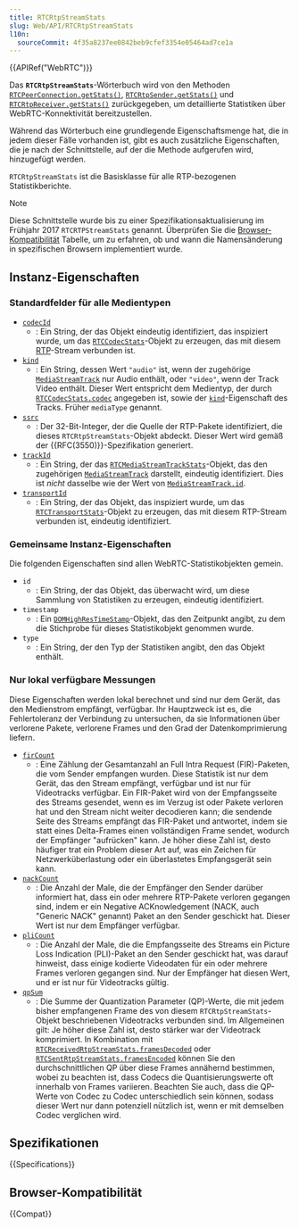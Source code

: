 ```yaml
---
title: RTCRtpStreamStats
slug: Web/API/RTCRtpStreamStats
l10n:
  sourceCommit: 4f35a8237ee0842beb9cfef3354e05464ad7ce1a
---
```


{{APIRef("WebRTC")}}

Das **`RTCRtpStreamStats`**-Wörterbuch wird von den Methoden [`RTCPeerConnection.getStats()`](/de/docs/Web/API/RTCPeerConnection/getStats), [`RTCRtpSender.getStats()`](/de/docs/Web/API/RTCRtpSender/getStats) und [`RTCRtpReceiver.getStats()`](/de/docs/Web/API/RTCRtpReceiver/getStats) zurückgegeben, um detaillierte Statistiken über WebRTC-Konnektivität bereitzustellen.

Während das Wörterbuch eine grundlegende Eigenschaftsmenge hat, die in jedem dieser Fälle vorhanden ist, gibt es auch zusätzliche Eigenschaften, die je nach der Schnittstelle, auf der die Methode aufgerufen wird, hinzugefügt werden.

`RTCRtpStreamStats` ist die Basisklasse für alle RTP-bezogenen Statistikberichte.

> [!NOTE]
> Diese Schnittstelle wurde bis zu einer Spezifikationsaktualisierung im Frühjahr 2017 `RTCRTPStreamStats` genannt.
> Überprüfen Sie die [Browser-Kompatibilität](#browser-kompatibilität) Tabelle, um zu erfahren, ob und wann die Namensänderung in spezifischen Browsern implementiert wurde.

## Instanz-Eigenschaften

### Standardfelder für alle Medientypen

- [`codecId`](/de/docs/Web/API/RTCRtpStreamStats/codecId)
  - : Ein String, der das Objekt eindeutig identifiziert, das inspiziert wurde, um das [`RTCCodecStats`](/de/docs/Web/API/RTCCodecStats)-Objekt zu erzeugen, das mit diesem [RTP](/de/docs/Glossary/RTP)-Stream verbunden ist.
- [`kind`](/de/docs/Web/API/RTCRtpStreamStats/kind)
  - : Ein String, dessen Wert `"audio"` ist, wenn der zugehörige [`MediaStreamTrack`](/de/docs/Web/API/MediaStreamTrack) nur Audio enthält, oder `"video"`, wenn der Track Video enthält. Dieser Wert entspricht dem Medientyp, der durch [`RTCCodecStats.codec`](/de/docs/Web/API/RTCCodecStats/codec) angegeben ist, sowie der [`kind`](/de/docs/Web/API/MediaStreamTrack/kind)-Eigenschaft des Tracks. Früher `mediaType` genannt.
- [`ssrc`](/de/docs/Web/API/RTCRtpStreamStats/ssrc)
  - : Der 32-Bit-Integer, der die Quelle der RTP-Pakete identifiziert, die dieses `RTCRtpStreamStats`-Objekt abdeckt. Dieser Wert wird gemäß der {{RFC(3550)}}-Spezifikation generiert.
- [`trackId`](/de/docs/Web/API/RTCRtpStreamStats/trackId)
  - : Ein String, der das [`RTCMediaStreamTrackStats`](/de/docs/Web/API/RTCMediaStreamTrackStats)-Objekt, das den zugehörigen [`MediaStreamTrack`](/de/docs/Web/API/MediaStreamTrack) darstellt, eindeutig identifiziert. Dies ist _nicht_ dasselbe wie der Wert von [`MediaStreamTrack.id`](/de/docs/Web/API/MediaStreamTrack/id).
- [`transportId`](/de/docs/Web/API/RTCRtpStreamStats/transportId)
  - : Ein String, der das Objekt, das inspiziert wurde, um das [`RTCTransportStats`](/de/docs/Web/API/RTCTransportStats)-Objekt zu erzeugen, das mit diesem RTP-Stream verbunden ist, eindeutig identifiziert.

### Gemeinsame Instanz-Eigenschaften

Die folgenden Eigenschaften sind allen WebRTC-Statistikobjekten gemein.

<!-- RTCStats -->

- `id`
  - : Ein String, der das Objekt, das überwacht wird, um diese Sammlung von Statistiken zu erzeugen, eindeutig identifiziert.
- `timestamp`
  - : Ein [`DOMHighResTimeStamp`](/de/docs/Web/API/DOMHighResTimeStamp)-Objekt, das den Zeitpunkt angibt, zu dem die Stichprobe für dieses Statistikobjekt genommen wurde.
- `type`
  - : Ein String, der den Typ der Statistiken angibt, den das Objekt enthält.

### Nur lokal verfügbare Messungen

Diese Eigenschaften werden lokal berechnet und sind nur dem Gerät, das den Medienstrom empfängt, verfügbar. Ihr Hauptzweck ist es, die Fehlertoleranz der Verbindung zu untersuchen, da sie Informationen über verlorene Pakete, verlorene Frames und den Grad der Datenkomprimierung liefern.

- [`firCount`](/de/docs/Web/API/RTCRtpStreamStats/firCount)
  - : Eine Zählung der Gesamtanzahl an Full Intra Request (FIR)-Paketen, die vom Sender empfangen wurden. Diese Statistik ist nur dem Gerät, das den Stream empfängt, verfügbar und ist nur für Videotracks verfügbar. Ein FIR-Paket wird von der Empfangsseite des Streams gesendet, wenn es im Verzug ist oder Pakete verloren hat und den Stream nicht weiter decodieren kann; die sendende Seite des Streams empfängt das FIR-Paket und antwortet, indem sie statt eines Delta-Frames einen vollständigen Frame sendet, wodurch der Empfänger "aufrücken" kann. Je höher diese Zahl ist, desto häufiger trat ein Problem dieser Art auf, was ein Zeichen für Netzwerküberlastung oder ein überlastetes Empfangsgerät sein kann.
- [`nackCount`](/de/docs/Web/API/RTCRtpStreamStats/nackCount)
  - : Die Anzahl der Male, die der Empfänger den Sender darüber informiert hat, dass ein oder mehrere RTP-Pakete verloren gegangen sind, indem er ein Negative ACKnowledgement (NACK, auch "Generic NACK" genannt) Paket an den Sender geschickt hat. Dieser Wert ist nur dem Empfänger verfügbar.
- [`pliCount`](/de/docs/Web/API/RTCRtpStreamStats/pliCount)
  - : Die Anzahl der Male, die die Empfangsseite des Streams ein Picture Loss Indication (PLI)-Paket an den Sender geschickt hat, was darauf hinweist, dass einige kodierte Videodaten für ein oder mehrere Frames verloren gegangen sind. Nur der Empfänger hat diesen Wert, und er ist nur für Videotracks gültig.
- [`qpSum`](/de/docs/Web/API/RTCRtpStreamStats/qpSum)
  - : Die Summe der Quantization Parameter (QP)-Werte, die mit jedem bisher empfangenen Frame des von diesem `RTCRtpStreamStats`-Objekt beschriebenen Videotracks verbunden sind. Im Allgemeinen gilt: Je höher diese Zahl ist, desto stärker war der Videotrack komprimiert. In Kombination mit [`RTCReceivedRtpStreamStats.framesDecoded`](/de/docs/Web/API/RTCReceivedRtpStreamStats/framesDecoded) oder [`RTCSentRtpStreamStats.framesEncoded`](/de/docs/Web/API/RTCSentRtpStreamStats/framesEncoded) können Sie den durchschnittlichen QP über diese Frames annähernd bestimmen, wobei zu beachten ist, dass Codecs die Quantisierungswerte oft innerhalb von Frames variieren. Beachten Sie auch, dass die QP-Werte von Codec zu Codec unterschiedlich sein können, sodass dieser Wert nur dann potenziell nützlich ist, wenn er mit demselben Codec verglichen wird.

## Spezifikationen

{{Specifications}}

## Browser-Kompatibilität

{{Compat}}
